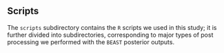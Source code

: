 ## Scripts
The `scripts` subdirectory contains the `R` scripts we used in this study; it is further divided into subdirectories, corresponding to major types of post processing we performed with the `BEAST` posterior outputs.